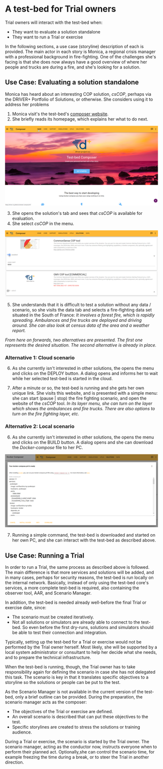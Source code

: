 # A test-bed for Trial owners

Trial owners will interact with the test-bed when:
- They want to evaluate a solution standalone
- They want to run a Trial or exercise

In the following sections, a use case (storyline) description of each is provided. The main actor in each story is Monica, a regional crisis manager with a professional background in fire-fighting. One of the challenges she's facing is that she does now always have a good overview of where her people and trucks are during a fire, and she's looking for a solution.

## Use Case: Evaluating a solution standalone

Monica has heard about an interesting COP solution, *csCOP*, perhaps via the DRIVER+ Portfolio of Solutions, or otherwise. She considers using it to address her problems

1. Monica visit's the test-bed's [composer website](https://driver-eu.github.io/docker-composer).
2. She briefly reads its homepage, which explains her what to do next.

![Test-bed composer - home](img/test-bed-composer-home.png)

3. She opens the solution's tab and sees that *csCOP* is available for evaluation.
4. She select *csCOP* in the menu.

![Test-bed composer - solutions](img/test-bed-composer-solutions.png)

5. She understands that it is difficult to test a solution without any data / scenario, so she visits the data tab and selects a fire-fighting data set situated in the South of France: *It involves a forest fire, which is rapidly spreading. Ambulances and fire trucks are deployed and driving around. She can also look at census data of the area and a weather report.*

*From here on forwards, two alternatives are presented. The first one represents the desired situation. The second alternative is already in place.*

### Alternative 1: Cloud scenario

6. As she currently isn't interested in other solutions, the opens the menu and clicks on the DEPLOY button. A dialog opens and informs her to wait while her selected test-bed is started in the cloud.

7. After a minute or so, the test-bed is running and she gets her own unique link. She visits this website, and is presented with a simple menu: she can start (pause | stop) the fire fighting scenario, and open the website of the *csCOP* tool. *In its layer menu, she can turn on the layer which shows the ambulances and fire trucks. There are also options to turn on the fire fighting layer, etc.*

### Alternative 2: Local scenario

6. As she currently isn't interested in other solutions, the opens the menu and clicks on the BUILD button. A dialog opens and she can download the *Docker-compose* file to her PC.

![Test-bed composer - solutions](img/test-bed-composer-download.png)

7. Running a simple command, the test-bed is downloaded and started on her own PC, and she can interact with the test-bed as described above.

## Use Case: Running a Trial

In order to run a Trial, the same process as described above is followed. The main difference is that more services and solutions will be added, and in many cases, perhaps for security reasons, the test-bed is run locally on the internal network. Basically, instead of only using the test-bed core's services, a more complete test-bed is required, also containing the observer tool, AAR, and Scenario Manager.

In addition, the test-bed is needed already well-before the final Trial or exercise date, since:
- The scenario must be created iteratively.
- Not all solutions or simulators are already able to connect to the test-bed. So even before the first dry-runs, solutions and simulators should be able to test their connection and integration.

Typically, setting up the test-bed for a Trial or exercise would not be performed by the Trial owner herself. Most likely, she will be supported by a local system administrator or consultant to help her decide what she needs, and to prepare the technical infrastructure.

When the test-bed is running, though, the Trial owner has to take responsibility again for defining the scenario in case she has not delegated this task. The scenario is key in that it translates specific objectives to a storyline so the solutions or people can be put to the test.

As the Scenario Manager is not available in the current version of the test-bed, only a brief outline can be provided. During the preparation, the scenario manager acts as the composer:
- The objectives of the Trial or exercise are defined.
- An overall scenario is described that can put these objectives to the test.
- Specific storylines are created to stress the solutions or training audience.

During a Trial or exercise, the scenario is started by the Trial owner. The scenario manager, acting as the conductor now, instructs everyone when to perform their planned act. Optionally,she can control the scenario time, for example freezing the time during a break, or to steer the Trial in another direction.
